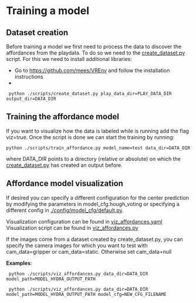 # Training a model

## Dataset creation
Before training a model we first need to process the data to discover the affordances from the playdata. To do so we need to the [create_dataset.py](./scripts/create_dataset.py) script. For this we need to install additional libraries:
- Go to https://github.com/mees/VREnv and follow the installation instructions
-

` python ./scripts/create_dataset.py play_data_dir=PLAY_DATA_DIR output_dir=DATA_DIR`

## Training the affordance model

If you want to visualize how the data is labeled while is running add the flag viz=true.
Once the script is done we can start the training by running:

` python ./scripts/train_affordance.py model_name=test data_dir=DATA_DIR `

where DATA_DIR points to a directory (relative or absolute) on which the [create_dataset.py](./scripts/create_dataset.py) has created an output before.


## Affordance model visualization
If desired you can specify a different configuration for the center prediction by modifying the parameters in model_cfg.hough_voting or specifying a different config in [./config/model_cfg/default.py](./config/model_cfg/default.yaml).

Visualization configuration can be found in [viz_affordances.yaml](./config/viz_affordances.yaml)
Visualization script can be found in [viz_affordances.py](./scripts/viz_affordances.py)

If the images come from a dataset created by create_dataset.py, you can specify the camera images for which you want to test with cam_data=gripper or cam_data=static. Otherwise set cam_data=null

**Examples**:

` python ./scripts/viz_affordances.py data_dir=DATA_DIR model_path=MODEL_HYDRA_OUTPUT_PATH`

` python ./scripts/viz_affordances.py data_dir=DATA_DIR model_path=MODEL_HYDRA_OUTPUT_PATH model_cfg=NEW_CFG_FILENAME`
